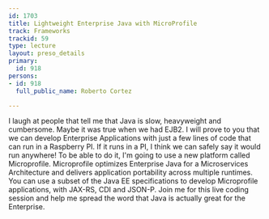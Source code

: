 ```yaml
---
id: 1703
title: Lightweight Enterprise Java with MicroProfile
track: Frameworks
trackid: 59
type: lecture
layout: preso_details
primary:
  id: 918
persons:
- id: 918
  full_public_name: Roberto Cortez

---
```

I laugh at people that tell me that Java is slow, heavyweight and cumbersome. Maybe it was true when we had EJB2. I will prove to you that we can develop Enterprise Applications with just a few lines of code that can run in a Raspberry PI. If it runs in a PI, I think we can safely say it would run anywhere! To be able to do it, I'm going to use a new platform called Microprofile. Microprofile optimizes Enterprise Java for a Microservices Architecture and delivers application portability across multiple runtimes. You can use a subset of the Java EE specifications to develop Microprofile applications, with JAX-RS, CDI and JSON-P. Join me for this live coding session and help me spread the word that Java is actually great for the Enterprise.